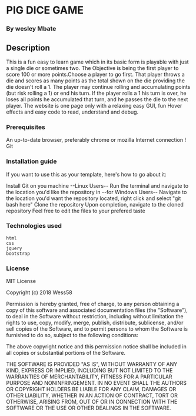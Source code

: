 # PIG DICE GAME

### By wesley Mbate

## Description

 This is a fun easy to learn game which in its basic form is playable with just a single die or sometimes two. The Objective is being the first player to score 100 or more points.Choose a player to go first. That player throws a die and scores as many points as the total shown on the die providing the die doesn't roll a 1. The player may continue rolling and accumulating points (but risk rolling a 1) or end his turn.
 If the player rolls a 1 his turn is over, he loses all points he accumulated that turn, and he passes the die to the next player.
 The website is one page only with a relaxing easy GUI, fun Hover effects and easy code to read, understand and debug.


### Prerequisites

An up-to-date browser, preferably chrome or mozilla
Internet connection !
Git

### Installation guide

If you want to use this as your template, here's how to go about it:

Install Git on you machine
--Linux Users-- Run the terminal and navigate to the location you'd like the repository in
--for Windows Users-- Navigate to the location you'd want the repository located, right click and select "git bash here"
Clone the repository
Upon completion, navigate to the cloned repository
Feel free to edit the files to your prefered taste

### Technologies used

    html
    css
    jquery
    bootstrap

### License


MIT License

Copyright (c) 2018 Wess58

Permission is hereby granted, free of charge, to any person obtaining a copy
of this software and associated documentation files (the "Software"), to deal
in the Software without restriction, including without limitation the rights
to use, copy, modify, merge, publish, distribute, sublicense, and/or sell
copies of the Software, and to permit persons to whom the Software is
furnished to do so, subject to the following conditions:

The above copyright notice and this permission notice shall be included in all
copies or substantial portions of the Software.

THE SOFTWARE IS PROVIDED "AS IS", WITHOUT WARRANTY OF ANY KIND, EXPRESS OR
IMPLIED, INCLUDING BUT NOT LIMITED TO THE WARRANTIES OF MERCHANTABILITY,
FITNESS FOR A PARTICULAR PURPOSE AND NONINFRINGEMENT. IN NO EVENT SHALL THE
AUTHORS OR COPYRIGHT HOLDERS BE LIABLE FOR ANY CLAIM, DAMAGES OR OTHER
LIABILITY, WHETHER IN AN ACTION OF CONTRACT, TORT OR OTHERWISE, ARISING FROM,
OUT OF OR IN CONNECTION WITH THE SOFTWARE OR THE USE OR OTHER DEALINGS IN THE
SOFTWARE.
